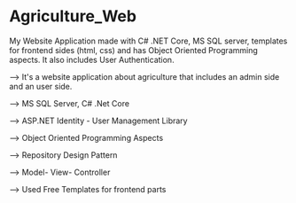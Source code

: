 # Agriculture_Web

My Website Application made with C# .NET Core, MS SQL server, templates for frontend sides (html, css) and has Object Oriented Programming aspects. It also includes User Authentication.

--> It's a website application about agriculture that includes an admin side and an user side.  

--> MS SQL Server, C# .Net Core

--> ASP.NET Identity - User Management Library 

--> Object Oriented Programming Aspects

--> Repository Design Pattern

--> Model- View- Controller

--> Used Free Templates for frontend parts 

